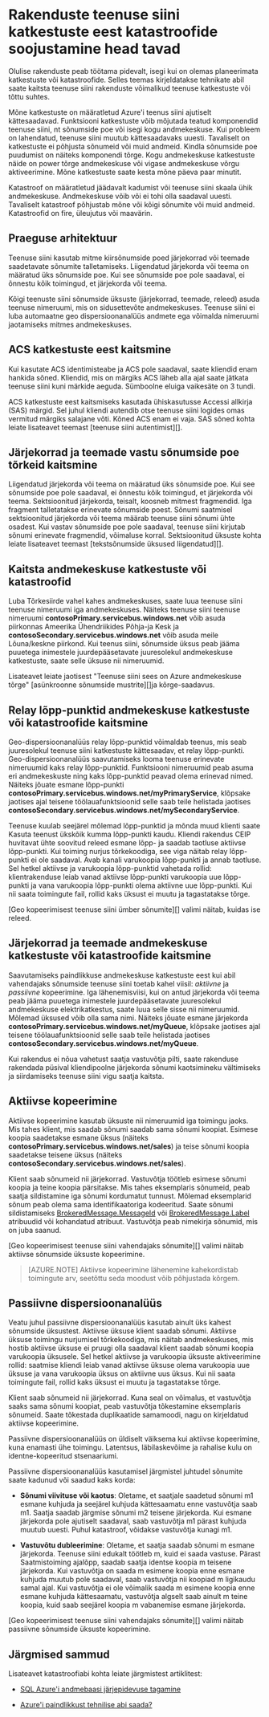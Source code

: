 <properties 
    pageTitle="Teenuse siini rakenduste katkestuste eest katastroofide soojustamine | Microsoft Azure'i"
    description="Kirjeldatakse tehnikate abil saate rakenduste võimalikud teenuse siini katkestuste eest kaitsta."
    services="service-bus"
    documentationCenter="na"
    authors="sethmanheim"
    manager="timlt"
    editor="tysonn" /> 
<tags 
    ms.service="service-bus"
    ms.devlang="na"
    ms.topic="article"
    ms.tgt_pltfrm="na"
    ms.workload="na"
    ms.date="09/02/2016"
    ms.author="sethm" />

# <a name="best-practices-for-insulating-applications-against-service-bus-outages-and-disasters"></a>Rakenduste teenuse siini katkestuste eest katastroofide soojustamine head tavad

Olulise rakenduste peab töötama pidevalt, isegi kui on olemas planeerimata katkestuste või katastroofide. Selles teemas kirjeldatakse tehnikate abil saate kaitsta teenuse siini rakenduste võimalikud teenuse katkestuste või tõttu suhtes.

Mõne katkestuste on määratletud Azure'i teenus siini ajutiselt kättesaadavad. Funktsiooni katkestuste võib mõjutada teatud komponendid teenuse siini, nt sõnumside poe või isegi kogu andmekeskuse. Kui probleem on lahendatud, teenuse siini muutub kättesaadavaks uuesti. Tavaliselt on katkestuste ei põhjusta sõnumeid või muid andmeid. Kindla sõnumside poe puudumist on näiteks komponendi tõrge. Kogu andmekeskuse katkestuste näide on power tõrge andmekeskuse või vigase andmekeskuse võrgu aktiveerimine. Mõne katkestuste saate kesta mõne päeva paar minutit.

Katastroof on määratletud jäädavalt kadumist või teenuse siini skaala ühik andmekeskuse. Andmekeskuse võib või ei tohi olla saadaval uuesti. Tavaliselt katastroof põhjustab mõne või kõigi sõnumite või muid andmeid. Katastroofid on fire, üleujutus või maavärin.

## <a name="current-architecture"></a>Praeguse arhitektuur

Teenuse siini kasutab mitme kiirsõnumside poed järjekorrad või teemade saadetavate sõnumite talletamiseks. Liigendatud järjekorda või teema on määratud üks sõnumside poe. Kui see sõnumside poe pole saadaval, ei õnnestu kõik toimingud, et järjekorda või teema.

Kõigi teenuste siini sõnumside üksuste (järjekorrad, teemade, releed) asuda teenuse nimeruumi, mis on sidusettevõte andmekeskuses. Teenuse siini ei luba automaatne geo dispersioonanalüüs andmete ega võimalda nimeruumi jaotamiseks mitmes andmekeskuses.

## <a name="protecting-against-acs-outages"></a>ACS katkestuste eest kaitsmine

Kui kasutate ACS identimisteabe ja ACS pole saadaval, saate kliendid enam hankida sõned. Kliendid, mis on märgiks ACS läheb alla ajal saate jätkata teenuse siini kuni märkide aeguda. Sümboolne eluiga vaikesäte on 3 tundi.

ACS katkestuste eest kaitsmiseks kasutada ühiskasutusse Accessi allkirja (SAS) märgid. Sel juhul kliendi autendib otse teenuse siini logides omas vermitud märgiks salajane võti. Kõned ACS enam ei vaja. SAS sõned kohta leiate lisateavet teemast [teenuse siini autentimist][].

## <a name="protecting-queues-and-topics-against-messaging-store-failures"></a>Järjekorrad ja teemade vastu sõnumside poe tõrkeid kaitsmine

Liigendatud järjekorda või teema on määratud üks sõnumside poe. Kui see sõnumside poe pole saadaval, ei õnnestu kõik toimingud, et järjekorda või teema. Sektsioonitud järjekorda, teisalt, koosneb mitmest fragmendid. Iga fragment talletatakse erinevate sõnumside poest. Sõnumi saatmisel sektsioonitud järjekorda või teema määrab teenuse siini sõnumi ühte osadest. Kui vastav sõnumside poe pole saadaval, teenuse siini kirjutab sõnumi erinevate fragmendid, võimaluse korral. Sektsioonitud üksuste kohta leiate lisateavet teemast [tekstsõnumside üksused liigendatud][].

## <a name="protecting-against-datacenter-outages-or-disasters"></a>Kaitsta andmekeskuse katkestuste või katastroofid

Luba Tõrkesiirde vahel kahes andmekeskuses, saate luua teenuse siini teenuse nimeruumi iga andmekeskuses. Näiteks teenuse siini teenuse nimeruumi **contosoPrimary.servicebus.windows.net** võib asuda piirkonnas Ameerika Ühendriikides Põhja-ja Kesk ja **contosoSecondary.servicebus.windows.net** võib asuda meile Lõuna/keskne piirkond. Kui teenus siini, sõnumside üksus peab jääma puuetega inimestele juurdepääsetavate juuresolekul andmekeskuse katkestuste, saate selle üksuse nii nimeruumid.

Lisateavet leiate jaotisest "Teenuse siini sees on Azure andmekeskuse tõrge" [asünkroonne sõnumside mustrite][]ja kõrge-saadavus.

## <a name="protecting-relay-endpoints-against-datacenter-outages-or-disasters"></a>Relay lõpp-punktid andmekeskuse katkestuste või katastroofide kaitsmine

Geo-dispersioonanalüüs relay lõpp-punktid võimaldab teenus, mis seab juuresolekul teenuse siini katkestuste kättesaadav, et relay lõpp-punkti. Geo-dispersioonanalüüs saavutamiseks looma teenuse erinevate nimeruumid kaks relay lõpp-punktid. Funktsiooni nimeruumid peab asuma eri andmekeskuste ning kaks lõpp-punktid peavad olema erinevad nimed. Näiteks jõuate esmane lõpp-punkti **contosoPrimary.servicebus.windows.net/myPrimaryService**, klõpsake jaotises ajal teisene töölauafunktsioonid selle saab teile helistada jaotises **contosoSecondary.servicebus.windows.net/mySecondaryService**.

Teenuse kuulab seejärel mõlemad lõpp-punktid ja mõnda muud klienti saate Kasuta teenust ükskõik kumma lõpp-punkti kaudu. Kliendi rakendus CEIP huvitavat ühte soovitud releed esmane lõpp- ja saadab taotluse aktiivse lõpp-punkti. Kui toiming nurjus tõrkekoodiga, see viga näitab relay lõpp-punkti ei ole saadaval. Avab kanali varukoopia lõpp-punkti ja annab taotluse. Sel hetkel aktiivse ja varukoopia lõpp-punktid vahetada rollid: klientrakenduse leiab vanad aktiivse lõpp-punkti varukoopia uue lõpp-punkti ja vana varukoopia lõpp-punkti olema aktiivne uue lõpp-punkti. Kui nii saata toimingute fail, rollid kaks üksust ei muutu ja tagastatakse tõrge.

[Geo kopeerimisest teenuse siini ümber sõnumite][] valimi näitab, kuidas ise releed.

## <a name="protecting-queues-and-topics-against-datacenter-outages-or-disasters"></a>Järjekorrad ja teemade andmekeskuse katkestuste või katastroofide kaitsmine

Saavutamiseks paindlikkuse andmekeskuse katkestuste eest kui abil vahendajaks sõnumside teenuse siini toetab kahel viisil: *aktiivne* ja *passiivne* kopeerimine. Iga lähenemisviisi, kui on antud järjekorda või teema peab jääma puuetega inimestele juurdepääsetavate juuresolekul andmekeskuse elektrikatkestus, saate luua selle sisse nii nimeruumid. Mõlemad üksused võib olla sama nimi. Näiteks jõuate esmane järjekorda **contosoPrimary.servicebus.windows.net/myQueue**, klõpsake jaotises ajal teisene töölauafunktsioonid selle saab teile helistada jaotises **contosoSecondary.servicebus.windows.net/myQueue**.

Kui rakendus ei nõua vahetust saatja vastuvõtja pilti, saate rakenduse rakendada püsival kliendipoolne järjekorda sõnumi kaotsimineku vältimiseks ja siirdamiseks teenuse siini vigu saatja kaitsta.

## <a name="active-replication"></a>Aktiivse kopeerimine

Aktiivse kopeerimine kasutab üksuste nii nimeruumid iga toimingu jaoks. Mis tahes klient, mis saadab sõnumi saadab sama sõnumi koopiat. Esimese koopia saadetakse esmane üksus (näiteks **contosoPrimary.servicebus.windows.net/sales**) ja teise sõnumi koopia saadetakse teisene üksus (näiteks **contosoSecondary.servicebus.windows.net/sales**).

Klient saab sõnumeid nii järjekorrad. Vastuvõtja töötleb esimese sõnumi koopia ja teine koopia pärsitakse. Mis tahes eksemplaris sõnumeid, peab saatja sildistamine iga sõnumi kordumatut tunnust. Mõlemad eksemplarid sõnum peab olema sama identifikaatoriga kodeeritud. Saate sõnumi sildistamiseks [BrokeredMessage.MessageId][] või [BrokeredMessage.Label][] atribuudid või kohandatud atribuut. Vastuvõtja peab nimekirja sõnumid, mis on juba saanud.

[Geo kopeerimisest teenuse siini vahendajaks sõnumite][] valimi näitab aktiivse sõnumside üksuste kopeerimine.

> [AZURE.NOTE] Aktiivse kopeerimine lähenemine kahekordistab toimingute arv, seetõttu seda moodust võib põhjustada kõrgem.

## <a name="passive-replication"></a>Passiivne dispersioonanalüüs

Veatu juhul passiivne dispersioonanalüüs kasutab ainult üks kahest sõnumside üksustest. Aktiivse üksuse klient saadab sõnumi. Aktiivse üksuse toimingu nurjumisel tõrkekoodiga, mis näitab andmekeskuses, mis hostib aktiivse üksuse ei pruugi olla saadaval klient saadab sõnumi koopia varukoopia üksusele. Sel hetkel aktiivse ja varukoopia üksuste aktiveerimine rollid: saatmise kliendi leiab vanad aktiivse üksuse olema varukoopia uue üksuse ja vana varukoopia üksus on aktiivne uus üksus. Kui nii saata toimingute fail, rollid kaks üksust ei muutu ja tagastatakse tõrge.

Klient saab sõnumeid nii järjekorrad. Kuna seal on võimalus, et vastuvõtja saaks sama sõnumi koopiat, peab vastuvõtja tõkestamine eksemplaris sõnumeid. Saate tõkestada duplikaatide samamoodi, nagu on kirjeldatud aktiivse kopeerimine.

Passiivne dispersioonanalüüs on üldiselt väiksema kui aktiivse kopeerimine, kuna enamasti ühe toimingu. Latentsus, läbilaskevõime ja rahalise kulu on identne-kopeeritud stsenaariumi.

Passiivne dispersioonanalüüs kasutamisel järgmistel juhtudel sõnumite saate kadunud või saadud kaks korda:

-   **Sõnumi viivituse või kaotus**: Oletame, et saatjale saadetud sõnumi m1 esmane kuhjuda ja seejärel kuhjuda kättesaamatu enne vastuvõtja saab m1. Saatja saadab järgmise sõnumi m2 teisene järjekorda. Kui esmane järjekorda pole ajutiselt saadaval, saab vastuvõtja m1 pärast kuhjuda muutub uuesti. Puhul katastroof, võidakse vastuvõtja kunagi m1.

-   **Vastuvõtu dubleerimine**: Oletame, et saatja saadab sõnumi m esmane järjekorda. Teenuse siini edukalt töötleb m, kuid ei saada vastuse. Pärast Saatmistoiming ajalõpp, saadab saatja identse koopia m teisene järjekorda. Kui vastuvõtja on saada m esimene koopia enne esmane kuhjuda muutub pole saadaval, saab vastuvõtja nii koopiad m ligikaudu samal ajal. Kui vastuvõtja ei ole võimalik saada m esimene koopia enne esmane kuhjuda kättesaamatu, vastuvõtja algselt saab ainult m teine koopia, kuid saab seejärel koopia m vabanemise esmane järjekorda.

[Geo kopeerimisest teenuse siini vahendajaks sõnumite][] valimi näitab passiivne sõnumside üksuste kopeerimine.

## <a name="next-steps"></a>Järgmised sammud

Lisateavet katastroofiabi kohta leiate järgmistest artiklitest:

- [SQL Azure'i andmebaasi järjepidevuse tagamine][]
- [Azure'i paindlikkust tehnilise abi saada?][]

  [Teenuse siini autentimine]: service-bus-authentication-and-authorization.md
  [Sektsioonitud sõnumside üksused]: service-bus-partitioning.md
  [Asünkroonne sõnumside mustrite ja kõrge-saadavus]: service-bus-async-messaging.md#failure-of-service-bus-within-an-azure-datacenter
  [Geo kopeerimisest teenuse siini edastatakse sõnumid]: http://code.msdn.microsoft.com/Geo-replication-with-16dbfecd
  [BrokeredMessage.MessageId]: https://msdn.microsoft.com/library/azure/microsoft.servicebus.messaging.brokeredmessage.messageid.aspx
  [BrokeredMessage.Label]: https://msdn.microsoft.com/library/azure/microsoft.servicebus.messaging.brokeredmessage.label.aspx
  [Geo kopeerimisest teenuse siini vahendajaks sõnumid]: http://code.msdn.microsoft.com/Geo-replication-with-f5688664
  [SQL Azure'i andmebaasi järjepidevuse tagamine]: ../sql-database/sql-database-business-continuity.md
  [Azure'i paindlikkust tehnilise abi saada?]: ../resiliency/resiliency-technical-guidance.md
